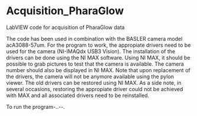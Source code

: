 # Acquisition_PharaGlow
LabVIEW code for acquisition of PharaGlow data

The code has been used in combination with the BASLER camera model acA3088-57um. For the program to work, the appropiate drivers need to be used for the camera (NI-IMAQdx USB3 Vision). The installation of the drivers can be done using the NI MAX software. Using NI MAX, it should be possible to grab pictures to test that the camera is available. The camera number should also be displayed in NI MAX. Note that upon replacement of the drivers, the camera will not be anymore available using the pylon viewer. The old drivers can be restored using NI MAX. As a side note, in several occasions, restoring the appropiate driver could not be achieved with MAX and all associated drivers need to be reinstalled.

To run the program-..--.


